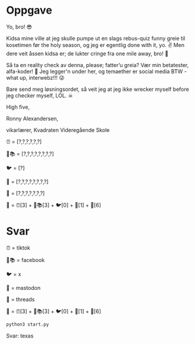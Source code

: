 # Oppgave

Yo, bro! 😎

Kidsa mine ville at jeg skulle pumpe ut en slags rebus-quiz funny greie til kosetimen før the holy season, og jeg er egentlig done with it, yo. ✌ Men dere veit åssen kidsa er; de lukter cringe fra one mile away, bro! 🤣

Så ta en reality check av denna, please; fatter’u greia? Vær min betatester, alfa-koder! 🙏 Jeg legger'n under her, og temaether er social media BTW - what up, interwebz!!! 😜

Bare send meg løsningsordet, så veit jeg at jeg ikke wrecker myself before jeg checker myself, LOL. ☠

High five,

Ronny Alexandersen,

vikarlærer, Kvadraten Videregående Skole

⏰ = [?,?,?,?,?,?]

👦📚 = [?,?,?,?,?,?,?,?]

🐦 = [?]

🐘 = [?,?,?,?,?,?,?,?]

🧵 = [?,?,?,?,?,?,?]

🎁 = ⏰[3] + 👦📚[3] + 🐦[0] + 🐘[1] + 🧵[6]

# Svar


⏰ = tiktok

👦📚 = facebook

🐦 = x

🐘 = mastodon

🧵 = threads

🎁 = ⏰[3] + 👦📚[3] + 🐦[0] + 🐘[1] + 🧵[6]

```sh
python3 start.py
```

Svar: texas
